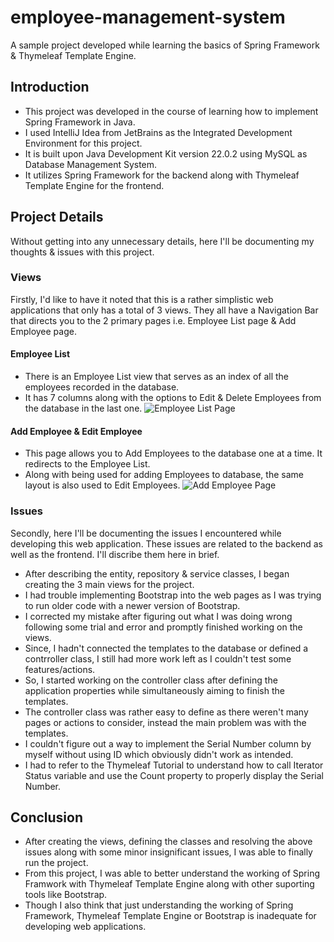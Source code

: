 # employee-management-system
A sample project developed while learning the basics of Spring Framework &amp; Thymeleaf Template Engine.

## Introduction
- This project was developed in the course of learning how to implement Spring Framework in Java.
- I used IntelliJ Idea from JetBrains as the Integrated Development Environment for this project.
- It is built upon Java Development Kit version 22.0.2 using MySQL as Database Management System.
- It utilizes Spring Framework for the backend along with Thymeleaf Template Engine for the frontend.

## Project Details
Without getting into any unnecessary details, here I'll be documenting my thoughts & issues with this project.

### Views
Firstly, I'd like to have it noted that this is a rather simplistic web applications that only has a total of 3 views.
They all have a Navigation Bar that directs you to the 2 primary pages i.e. Employee List page & Add Employee page.

#### Employee List
- There is an Employee List view that serves as an index of all the employees recorded in the database.
- It has 7 columns along with the options to Edit & Delete Employees from the database in the last one.
![Employee List Page](https://github.com/user-attachments/assets/fe6b7af5-0e7d-4d26-8c4d-31d069ea3348)

#### Add Employee & Edit Employee
- This page allows you to Add Employees to the database one at a time. It redirects to the Employee List.
- Along with being used for adding Employees to database, the same layout is also used to Edit Employees.
![Add Employee Page](https://github.com/user-attachments/assets/4488c5e7-5811-45cb-b53c-6e238594835a)

### Issues
Secondly, here I'll be documenting the issues I encountered while developing this web application.
These issues are related to the backend as well as the frontend. I'll discribe them here in brief.
- After describing the entity, repository & service classes, I began creating the 3 main views for the project.
- I had trouble implementing Bootstrap into the web pages as I was trying to run older code with a newer version of Bootstrap.
- I corrected my mistake after figuring out what I was doing wrong following some trial and error and promptly finished working on the views.
- Since, I hadn't connected the templates to the database or defined a contrroller class, I still had more work left as I couldn't test some features/actions.
- So, I started working on the controller class after defining the application properties while simultaneously aiming to finish the templates.
- The controller class was rather easy to define as there weren't many pages or actions to consider, instead the main problem was with the templates.
- I couldn't figure out a way to implement the Serial Number column by myself without using ID which obviously didn't work as intended.
- I had to refer to the Thymeleaf Tutorial to understand how to call Iterator Status variable and use the Count property to properly display the Serial Number.

## Conclusion
- After creating the views, defining the classes and resolving the above issues along with some minor insignificant issues, I was able to finally run the project.
- From this project, I was able to better understand the working of Spring Framwork with Thymeleaf Template Engine along with other suporting tools like Bootstrap.
- Though I also think that just understanding the working of Spring Framework, Thymeleaf Template Engine or Bootstrap is inadequate for developing web applications. 
